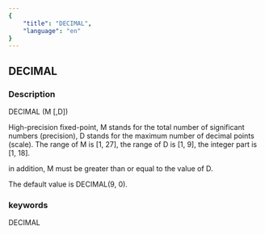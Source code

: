```yaml
---
{
    "title": "DECIMAL",
    "language": "en"
}
---
```


<!-- 
Licensed to the Apache Software Foundation (ASF) under one
or more contributor license agreements.  See the NOTICE file
distributed with this work for additional information
regarding copyright ownership.  The ASF licenses this file
to you under the Apache License, Version 2.0 (the
"License"); you may not use this file except in compliance
with the License.  You may obtain a copy of the License at

  http://www.apache.org/licenses/LICENSE-2.0

Unless required by applicable law or agreed to in writing,
software distributed under the License is distributed on an
"AS IS" BASIS, WITHOUT WARRANTIES OR CONDITIONS OF ANY
KIND, either express or implied.  See the License for the
specific language governing permissions and limitations
under the License.
-->

## DECIMAL
### Description
DECIMAL (M [,D])

High-precision fixed-point, M stands for the total number of significant numbers (precision), D stands for the maximum number of decimal points (scale).
The range of M is [1, 27], the range of D is [1, 9], the integer part is [1, 18].

in addition, M must be greater than or equal to the value of D. 

The default value is DECIMAL(9, 0).

### keywords
DECIMAL

